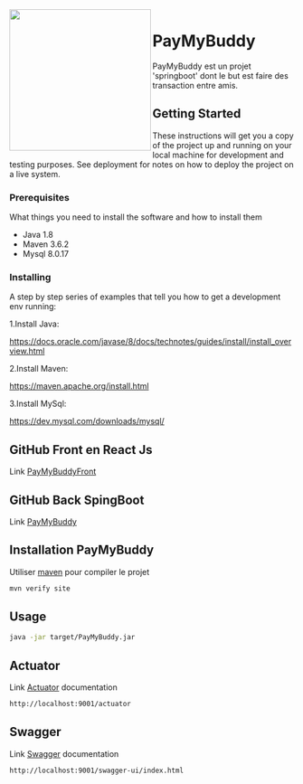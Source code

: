 
<img align="left" width="250" src="https://user.oc-static.com/upload/2019/10/21/15716565363662_image1.png">

# PayMyBuddy 

PayMyBuddy est un projet 'springboot' dont le but est faire des transaction entre amis.

## Getting Started

These instructions will get you a copy of the project up and running on your local machine for development and testing purposes. See deployment for notes on how to deploy the project on a live system.

### Prerequisites

What things you need to install the software and how to install them

- Java 1.8
- Maven 3.6.2
- Mysql 8.0.17

### Installing

A step by step series of examples that tell you how to get a development env running:

1.Install Java:

https://docs.oracle.com/javase/8/docs/technotes/guides/install/install_overview.html

2.Install Maven:

https://maven.apache.org/install.html

3.Install MySql:

https://dev.mysql.com/downloads/mysql/

## GitHub Front en React Js

Link [PayMyBuddyFront](https://github.com/thorxx19/PayMyBuddyFront)

## GitHub Back SpingBoot
Link [PayMyBuddy](https://github.com/thorxx19/PayMyBuddy)

## Installation PayMyBuddy

Utiliser [maven](https://maven.apache.org/) pour compiler le projet

```bash
mvn verify site
```

## Usage

```bash
java -jar target/PayMyBuddy.jar
```

## Actuator
Link [Actuator](https://www.baeldung.com/spring-boot-actuators) documentation

```bash
http://localhost:9001/actuator
```

## Swagger
Link [Swagger](https://www.baeldung.com/spring-rest-openapi-documentation) documentation

```bash
http://localhost:9001/swagger-ui/index.html
```
